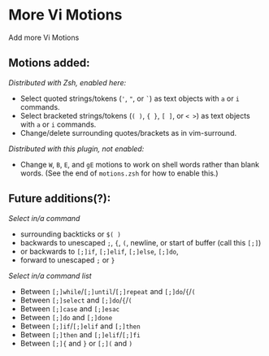 # More Vi Motions

Add more Vi Motions

## Motions added:


_Distributed with Zsh, enabled here:_

- Select quoted strings/tokens (`'`, `"`, or `` ` ``) as text objects
with `a` or `i` commands.
- Select bracketed strings/tokens (`( )`, `{ }`, `[ ]`, or `< >`) as text objects
with `a` or `i` commands.
- Change/delete surrounding quotes/brackets as in vim-surround.

_Distributed with this plugin, not enabled:_

- Change `W`, `B`, `E`, and `gE` motions to work on shell words
rather than blank words.
(See the end of `motions.zsh` for how to enable this.)

## Future additions(?):

*Select in/a command*

- surrounding backticks or `$( )`
- backwards to unescaped `;`, `{`, `(`, newline, or start of buffer (call this `[;]`)
- or backwards to `[;]if`, `[;]elif`, `[;]else`, `[;]do`,
- forward to unescaped `;` or `}`

*Select in/a command list*

- Between `[;]while`/`[;]until`/`[;]repeat` and `[;]do`/`{`/`(`
- Between `[;]select` and `[;]do`/`{`/`(`
- Between `[;]case` and `[;]esac`
- Between `[;]do` and `[;]done`
- Between `[;]if`/`[;]elif` and `[;]then`
- Between `[;]then` and `[;]elif`/`[;]fi`
- Between `[;]{` and `}` or `[;](` and `)`

